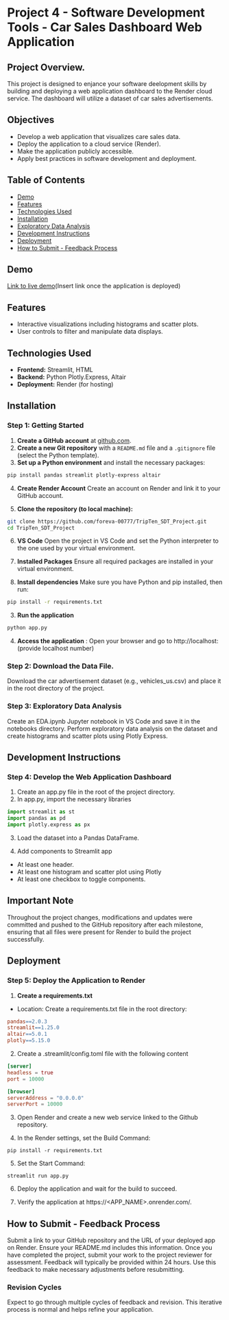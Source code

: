 # Project 4 - Software Development Tools - Car Sales Dashboard Web Application

## Project Overview.

This project is designed to enjance your software deelopment skills by building and deploying a web application dashboard to the Render cloud service. The dashboard will utilize a dataset of car sales advertisements. 

## Objectives 
- Develop a web application that visualizes care sales data.
- Deploy the application to a cloud service (Render).
- Make the application publicly accessible.
- Apply best practices in software development and deployment. 

## Table of Contents

- [Demo](#demo)
- [Features](#Features)
- [Technologies Used](#technologies-used)
- [Installation](#installation)
- [Exploratory Data Analysis](#exploratory-data-analysis)
- [Development Instructions](#development-instructions)
- [Deployment](#deployment)
- [How to Submit - Feedback Process](#submit-feedback-process)

## Demo 

[Link to live demo](#)(Insert link once the application is deployed)

## Features

- Interactive visualizations including histograms and scatter plots.
- User controls to filter and manipulate data displays.

## Technologies Used

- **Frontend:** Streamlit, HTML 
- **Backend:** Python Plotly.Express, Altair
- **Deployment:** Render (for hosting)

## Installation

### Step 1: Getting Started

1. **Create a GitHub account** at [github.com](https://github.com).
2. **Create a new Git repository** with a `README.md` file and a `.gitignore` file (select the Python template).
3. **Set up a Python environment** and install the necessary packages:
```bash
pip install pandas streamlit plotly-express altair 
```
4. **Create Render Account** 
Create an account on Render and link it to your GitHub account.

5. **Clone the repository (to local machine):**
```bash
git clone https://github.com/foreva-00777/TripTen_SDT_Project.git
cd TripTen_SDT_Project
```
6. **VS Code** Open the project in VS Code and set the Python interpreter to the one used by your virtual environment.

7. **Installed Packages** Ensure all required packages are installed in your virtual environment.

2. **Install dependencies** Make sure you have Python and pip installed, then run:
```bash
pip install -r requirements.txt
```
3. **Run the application** 
```bash
python app.py
```
4. **Access the application** : Open your browser and go to http://localhost:(provide localhost number)

### Step 2: Download the Data File. 

Download the car advertisement dataset (e.g., vehicles_us.csv) and place it in the root directory of the project.

### Step 3: Exploratory Data Analysis
Create an EDA.ipynb Jupyter notebook in VS Code and save it in the notebooks directory.
Perform exploratory data analysis on the dataset and create histograms and scatter plots using Plotly Express.

## Development Instructions 

### Step 4: Develop the Web Application Dashboard

1. Create an app.py file in the root of the project directory.
2. In app.py, import the necessary libraries
```python
import streamlit as st
import pandas as pd
import plotly.express as px
```
3. Load the dataset into a Pandas DataFrame.

4. Add components to Streamlit app
- At least one header.
- At least one histogram and scatter plot using Plotly
- At least one checkbox to toggle components.

## Important Note

Throughout the project changes, modifications and updates were committed and pushed to the GitHub repository after each milestone, ensuring that all files were present for Render to build the project successfully. 

## Deployment

### Step 5: Deploy the Application to Render

1. **Create a requirements.txt** 
- Location: Create a requirements.txt file in the root directory:
```makefile
pandas==2.0.3
streamlit==1.25.0
altair==5.0.1
plotly==5.15.0
```
2. Create a .streamlit/config.toml file with the following content
```toml
[server]
headless = true
port = 10000

[browser]
serverAddress = "0.0.0.0"
serverPort = 10000
```
3. Open Render and create a new web service linked to the Github repository. 

4. In the Render settings, set the Build Command:
```
pip install -r requirements.txt
```
5. Set the Start Command: 
```arduino
streamlit run app.py
```
6. Deploy the application and wait for the build to succeed.

7. Verify the application at https://<APP_NAME>.onrender.com/.


## How to Submit - Feedback Process 

Submit a link to your GitHub repository and the URL of your deployed app on Render. Ensure your README.md includes this information. Once you have completed the project, submit your work to the project reviewer for assessment. Feedback will typically be provided within 24 hours. Use this feedback to make necessary adjustments before resubmitting.

### Revision Cycles

Expect to go through multiple cycles of feedback and revision. This iterative process is normal and helps refine your application.

